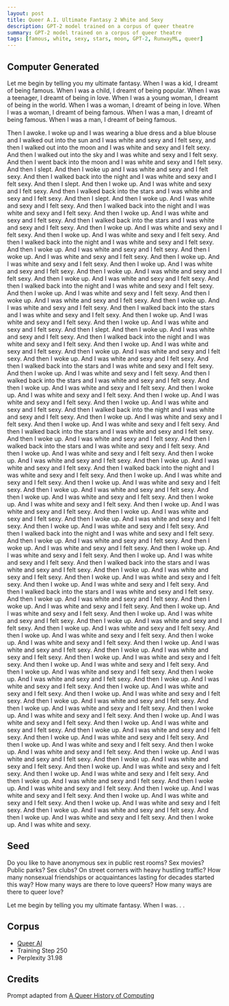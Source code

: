 ```yaml
---
layout: post
title: Queer A.I. Ultimate Fantasy 2 White and Sexy
description: GPT-2 model trained on a corpus of queer theatre
summary: GPT-2 model trained on a corpus of queer theatre
tags: [famous, white, sexy, stars, moon, GPT-2, RunwayML, queer]
---
```


## Computer Generated

Let me begin by telling you my ultimate fantasy. When I was a kid, I dreamt of being famous. When I was a child, I dreamt of being popular. When I was a teenager, I dreamt of being in love. When I was a young woman, I dreamt of being in the world. When I was a woman, I dreamt of being in love. When I was a woman, I dreamt of being famous. When I was a man, I dreamt of being famous. When I was a man, I dreamt of being famous.

Then I awoke. I woke up and I was wearing a blue dress and a blue blouse and I walked out into the sun and I was white and sexy and I felt sexy, and then I walked out into the moon and I was white and sexy and I felt sexy. And then I walked out into the sky and I was white and sexy and I felt sexy. And then I went back into the moon and I was white and sexy and I felt sexy. And then I slept. And then I woke up and I was white and sexy and I felt sexy. And then I walked back into the night and I was white and sexy and I felt sexy. And then I slept. And then I woke up. And I was white and sexy and I felt sexy. And then I walked back into the stars and I was white and sexy and I felt sexy. And then I slept. And then I woke up. And I was white and sexy and I felt sexy. And then I walked back into the night and I was white and sexy and I felt sexy. And then I woke up. And I was white and sexy and I felt sexy. And then I walked back into the stars and I was white and sexy and I felt sexy. And then I woke up. And I was white and sexy and I felt sexy. And then I woke up. And I was white and sexy and I felt sexy. And then I walked back into the night and I was white and sexy and I felt sexy. And then I woke up. And I was white and sexy and I felt sexy. And then I woke up. And I was white and sexy and I felt sexy. And then I woke up. And I was white and sexy and I felt sexy. And then I woke up. And I was white and sexy and I felt sexy. And then I woke up. And I was white and sexy and I felt sexy. And then I woke up. And I was white and sexy and I felt sexy. And then I walked back into the night and I was white and sexy and I felt sexy. And then I woke up. And I was white and sexy and I felt sexy. And then I woke up. And I was white and sexy and I felt sexy. And then I woke up. And I was white and sexy and I felt sexy. And then I walked back into the stars and I was white and sexy and I felt sexy. And then I woke up. And I was white and sexy and I felt sexy. And then I woke up. And I was white and sexy and I felt sexy. And then I slept. And then I woke up. And I was white and sexy and I felt sexy. And then I walked back into the night and I was white and sexy and I felt sexy. And then I woke up. And I was white and sexy and I felt sexy. And then I woke up. And I was white and sexy and I felt sexy. And then I woke up. And I was white and sexy and I felt sexy. And then I walked back into the stars and I was white and sexy and I felt sexy. And then I woke up. And I was white and sexy and I felt sexy. And then I walked back into the stars and I was white and sexy and I felt sexy. And then I woke up. And I was white and sexy and I felt sexy. And then I woke up. And I was white and sexy and I felt sexy. And then I woke up. And I was white and sexy and I felt sexy. And then I woke up. And I was white and sexy and I felt sexy. And then I walked back into the night and I was white and sexy and I felt sexy. And then I woke up. And I was white and sexy and I felt sexy. And then I woke up. And I was white and sexy and I felt sexy. And then I walked back into the stars and I was white and sexy and I felt sexy. And then I woke up. And I was white and sexy and I felt sexy. And then I walked back into the stars and I was white and sexy and I felt sexy. And then I woke up. And I was white and sexy and I felt sexy. And then I woke up. And I was white and sexy and I felt sexy. And then I woke up. And I was white and sexy and I felt sexy. And then I walked back into the night and I was white and sexy and I felt sexy. And then I woke up. And I was white and sexy and I felt sexy. And then I woke up. And I was white and sexy and I felt sexy. And then I woke up. And I was white and sexy and I felt sexy. And then I woke up. And I was white and sexy and I felt sexy. And then I woke up. And I was white and sexy and I felt sexy. And then I woke up. And I was white and sexy and I felt sexy. And then I woke up. And I was white and sexy and I felt sexy. And then I woke up. And I was white and sexy and I felt sexy. And then I woke up. And I was white and sexy and I felt sexy. And then I walked back into the night and I was white and sexy and I felt sexy. And then I woke up. And I was white and sexy and I felt sexy. And then I woke up. And I was white and sexy and I felt sexy. And then I woke up. And I was white and sexy and I felt sexy. And then I woke up. And I was white and sexy and I felt sexy. And then I walked back into the stars and I was white and sexy and I felt sexy. And then I woke up. And I was white and sexy and I felt sexy. And then I woke up. And I was white and sexy and I felt sexy. And then I woke up. And I was white and sexy and I felt sexy. And then I walked back into the stars and I was white and sexy and I felt sexy. And then I woke up. And I was white and sexy and I felt sexy. And then I woke up. And I was white and sexy and I felt sexy. And then I woke up. And I was white and sexy and I felt sexy. And then I woke up. And I was white and sexy and I felt sexy. And then I woke up. And I was white and sexy and I felt sexy. And then I woke up. And I was white and sexy and I felt sexy. And then I woke up. And I was white and sexy and I felt sexy. And then I woke up. And I was white and sexy and I felt sexy. And then I woke up. And I was white and sexy and I felt sexy. And then I woke up. And I was white and sexy and I felt sexy. And then I woke up. And I was white and sexy and I felt sexy. And then I woke up. And I was white and sexy and I felt sexy. And then I woke up. And I was white and sexy and I felt sexy. And then I woke up. And I was white and sexy and I felt sexy. And then I woke up. And I was white and sexy and I felt sexy. And then I woke up. And I was white and sexy and I felt sexy. And then I woke up. And I was white and sexy and I felt sexy. And then I woke up. And I was white and sexy and I felt sexy. And then I woke up. And I was white and sexy and I felt sexy. And then I woke up. And I was white and sexy and I felt sexy. And then I woke up. And I was white and sexy and I felt sexy. And then I woke up. And I was white and sexy and I felt sexy. And then I woke up. And I was white and sexy and I felt sexy. And then I woke up. And I was white and sexy and I felt sexy. And then I woke up. And I was white and sexy and I felt sexy. And then I woke up. And I was white and sexy and I felt sexy. And then I woke up. And I was white and sexy and I felt sexy. And then I woke up. And I was white and sexy and I felt sexy. And then I woke up. And I was white and sexy and I felt sexy. And then I woke up. And I was white and sexy and I felt sexy. And then I woke up. And I was white and sexy and I felt sexy. And then I woke up. And I was white and sexy and I felt sexy. And then I woke up. And I was white and sexy and I felt sexy. And then I woke up. And I was white and sexy and I felt sexy. And then I woke up. And I was white and sexy and I felt sexy. And then I woke up. And I was white and sexy and I felt sexy. And then I woke up. And I was white and sexy and I felt sexy. And then I woke up. And I was white and sexy.

## Seed

Do you like to have anonymous sex in public rest rooms? Sex movies? Public parks? Sex clubs? On street corners with heavy hustling traffic? How many nonsexual friendships or acquaintances lasting for decades started this way? How many ways are there to love queers? How many ways are there to queer love?

Let me begin by telling you my ultimate fantasy. When I was. . .

## Corpus

- [Queer AI](/queerai)
- Training Step 250
- Perplexity 31.98

## Credits

Prompt adapted from [A Queer History of Computing](https://rhizome.org/editorial/2013/feb/19/queer-computing-1/)
